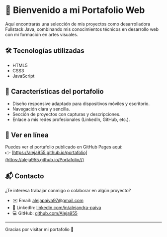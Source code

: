 # 🌸 Bienvenido a mi Portafolio Web 

 Aquí encontrarás una selección de mis proyectos como desarrolladora Fullstack Java, combinando mis conocimientos técnicos en desarrollo web con mi formación en artes visuales.

## 🛠️ Tecnologías utilizadas

- HTML5
- CSS3
- JavaScript

## 🎨 Características del portafolio

- Diseño responsive adaptado para dispositivos móviles y escritorio.
- Navegación clara y sencilla.
- Sección de proyectos con capturas y descripciones.
- Enlace a mis redes profesionales (LinkedIn, GitHub, etc.).

## 🚀 Ver en línea

Puedes ver el portafolio publicado en GitHub Pages aquí:  
👉 [https://aleja955.github.io/portafolio](https://aleja955.github.io/Portafolio//) 

## 📬 Contacto

¿Te interesa trabajar conmigo o colaborar en algún proyecto?

- ✉️ Email: alejapaiva97@gmail.com
- 💼 LinkedIn: [linkedin.com/in/alejandra-paiva](https://www.linkedin.com/in/alejandra-paiva-2280ba321/)
- 💻 GitHub: [github.com/Aleja955](https://github.com/Aleja955)

---

Gracias por visitar mi portafolio 🌸
